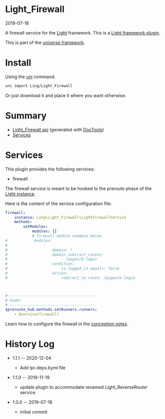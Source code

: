 Light_Firewall
===========
2019-07-18



A firewall service for the [Light](https://github.com/lingtalfi/Light) framework.
This is a [Light framework plugin](https://github.com/lingtalfi/Light/blob/master/doc/pages/plugin.md).


This is part of the [universe framework](https://github.com/karayabin/universe-snapshot).


Install
==========
Using the [uni](https://github.com/lingtalfi/universe-naive-importer) command.
```bash
uni import Ling/Light_Firewall
```

Or just download it and place it where you want otherwise.




Summary
===========
- [Light_Firewall api](https://github.com/lingtalfi/Light_Firewall/blob/master/doc/api/Ling/Light_Firewall.md) (generated with [DocTools](https://github.com/lingtalfi/DocTools))
- [Services](#services)




Services
=========


This plugin provides the following services:

- firewall


The firewall service is meant to be hooked to the preroute phase of the [Light instance](https://github.com/lingtalfi/Light/blob/master/doc/api/Ling/Light/Core/Light.md). 



Here is the content of the service configuration file:

```yaml
firewall:
    instance: Ling\Light_Firewall\LightFirewallService
    methods:
        setModules:
            modules: []
            # firewall module example below
#            modules:
#                -
#                    domain: *
#                    domain_subtract_routes:
#                        - /pages/b-login
#                    condition:
#                        is_logged_in_equals: false
#                    action:
#                        redirect_to_route: /pages/b-login



# --------------------------------------
# hooks
# --------------------------------------
$preroute_hub.methods.setRunners.runners:
    - @service(firewall)


```


Learn how to configure the firewall in the [conception notes](https://github.com/lingtalfi/Light_Firewall/blob/master/doc/pages/conception-notes.md).












History Log
=============

- 1.1.1 -- 2020-12-04

    - Add lpi-deps.byml file

- 1.1.0 -- 2019-11-19

    - update plugin to accommodate renamed Light_ReverseRouter service 
    
- 1.0.0 -- 2019-07-18

    - initial commit